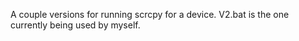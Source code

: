 A couple versions for running scrcpy for a device.  V2.bat is the one currently being used by myself.

